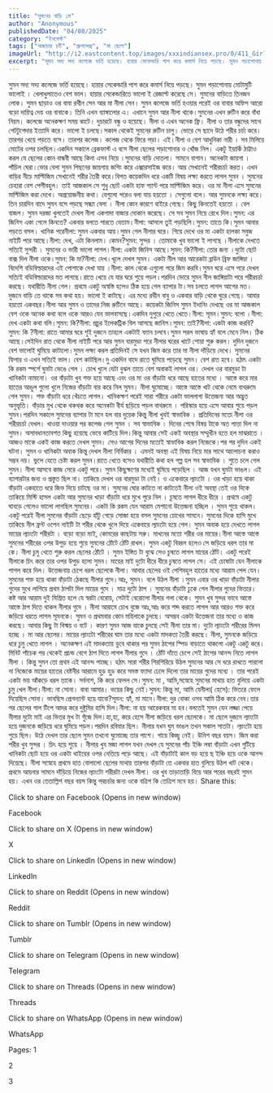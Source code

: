 ```yaml
---
title: "সুমনের বাড়ি ১ম"
author: "Anonymous"
publishedDate: "04/08/2025"
category: "ইনসেস্ট"
tags: ["অজাচার চটি", "গ্রুপসেক্স", "মা ছেলে"]
imageUrl: "http://i2.eastcontent.top/images/xxxindiansex.pro/0/411_Girlfriends_pussy.jpg"
excerpt: "সুমন সদ্য সদ্য কলেজে ভর্তি হয়েছে। হায়ার সেকেন্ডারি পাশ করে কমার্স নিয়ে পড়ছে। সুমন পড়াশোনায় মোটামুটি ভালোই । খেলাধুলাতেও বেশ ভাল। হায়ার সেকেন্ডারিতে ভালো ই রেজাল্ট করেছে সে। সুমনের বাড়িতে তিনজন লোক। সু..."
---
```


সুমন সদ্য সদ্য কলেজে ভর্তি হয়েছে। হায়ার সেকেন্ডারি পাশ করে কমার্স নিয়ে পড়ছে। সুমন পড়াশোনায় মোটামুটি ভালোই । খেলাধুলাতেও বেশ ভাল। হায়ার সেকেন্ডারিতে ভালো ই রেজাল্ট করেছে সে। সুমনের বাড়িতে তিনজন লোক। সুমন ছাড়াও ওর বাবা রথীন সেন আর মা নীলা সেন। সুমন কলেজে ভর্তি হওয়ার পরেই ওর বাবার অফিস আরো বড়ো দায়িত্ব দেয় ওর বাবাকে। তিনি এখন ব্যাঙ্গালোর এ। এখানে সুমন আর নীলা থাকে।সুমনের এখন রুটিন করে বাঁধা নিয়ম। কলেজে অনেকক্ষণ সময় কাটে। দুচারটে বন্ধু ও হয়েছে। নীলা ও এখন অনেক ফ্রি। নীলা ও তার বন্ধুদের সাথে গেটটুগেদার ইত্যাদি করে। ভালো ই চলছে।সকাল থেকেই সুমনের রুটিন চালু। ভোরে সে ছাদে উঠে শরীর চর্চা করে। তারপর খেয়ে পড়তে বসে। তারপর কলেজ। কলেজ থেকে ফিরে পড়া। এই।নীলা ও বেশ আধুনিকা নারী । সব মিলিয়ে মোটের ওপর চলছিল।একদিন সকালে ব্রেকফাস্ট এ বসে নীলা ছেলের পড়াশোনার ও খোঁজ নিল। একটু ইয়ার্কি ঠাট্টাও করল যে ছেলের কোন বান্ধবী আছে কিনা এসব নিয়ে ।সুমনের বাড়ি দোতলা। সামনে বাগান। অনেকটা জায়গা । পাঁচিল ঘেরা।ভোর বেলা সুমন পিছনের জায়গায় জগিং করে এক্সারসাইজ করে। আর সেখানেই শরীরচর্চা করত। এখন বাড়ির নীচে মাল্টিজিম সেখানেই শরীর তৈরী করে।বিগত কয়েকদিন ধরে একটি বিষয় লক্ষ্য করতে লাগল সুমন । সুমনের চেহারা বেশ পেশীবহুল। তাই আজকাল সে শুধু ছোট একটা হাফ প্যান্ট পরে মাল্টিজিম করে। ওর মা নীলা এসে সুমনের মাল্টিজিম করা দেখে। অপ্রয়োজনীয় কথা। যেগুলো পরেও বলা যায় হয়তো । সেগুলো বলে। আর সুমনকে লক্ষ্য করে।তিন চারদিন বাদে সুমন বসে পড়ছে সন্ধ্যা বেলা । নীলা কোন কারণে বাইরে গেছে। কিছু কিনতেই হয়তো । বেল বাজল। সুমন দরজা খুলতেই দেখল নীলা একগাদা বাজার দোকান করেছে। সে সব সুমন নিয়ে রেখে দিল।সুমন: এর জিনিস একা গেলে কিনতে? একবার বলতে পারতে যেতাম।নীলা: আসলে তুই পড়ছিলি।সুমন: তাতে কি।সুমন আবার পড়তে বসল। খানিক পরেনীলা: সুমন একবার আয়।সুমন গেল নীলার ঘরে। গিয়ে দেখে ওর মা একটা হালকা সবুজ নাইটি পরে আছে।নীলা: দেখ, এটা কিনলাম। কেমন?সুমন: সুন্দর । তোমাকে খুব ভালো ই লাগছে ।নীলাকে দেখতে সত্যিই সুন্দরী । সুমনের ও ভারী ভালো লাগল।নীলা: একটা জিনিস আছে।সুমন: কি?নীলা: তোর জন্য ।দুটো ছোট বাক্স দিল নীলা ওকে।সুমন: কি মা?নীলা: দেখ।খূলে দেখল সুমন। একটা নীল আর আরেকটা ব্রাউন ব্রিফ জাঙ্গিয়া । বিদেশি বডিবিল্ডারদের এই পোশাকে দেখা যায় ।নীলা: কাল থেকে এগুলো পরে জিম করবি।সুমন ঘরে এসে পরে দেখল সত্যিই বডিবিল্ডারদের মত লাগছে।রাতে খেয়ে যে যার ঘরে শুয়ে পড়ল।পরদিন ভোরে সুমন নীল জাঙ্গিয়াটা পরে শরীরচর্চা করছে। যথারীতি নীলা গেল। প্রথমে একটু অস্বস্তি হলেও ঠিক হয়ে গেল ব্যাপার টা।সব চলতে লাগল আগের মত। দুজনে বাড়ি তে থাকে সব কথা হয়। ভালো ই কাটছে। এর মধ্যে রথীন বাবু ও একবার বাড়ি থেকে ঘুরে গেছে। আবার হয়তো একবছর।নীলা আর সুমন ও তাদের নিজ রুটিনে আছে। কয়েকটা জিনিস সুমন ইদানিং দেখছে ওর মা আজকাল বেশ ওকে অনেক কথা বলে ওকে আরও যেন ভালবাসছে।একদিন দুপুরে খেতে খেতে।নীলা: সূমন।সুমন: বলো ।নীলা: দেখ একটা কথা বলি।সুমন: কি?নীলা: প্রচুর ইলেকট্রিক বিল আসছে জানিস।সুমন: তাই?নীলা: একটা কাজ করবি?সুমন: কি ?নীলা: রাতে আমার ঘরে শুই দুজনে তাহলে একটাই ফ্যান চলবে।সুমন সরল ভাষায় হ্যাঁ বলে মেনে নিল। ঠিক আছে।সেইদিন রাত থেকে নীলা নাইটি পরে আর সুমন বারমুডা পরে নীলার ঘরের খাটে শোয়া শুরু করল। দুদিন দুজনে বেশ ভালোই ঘুমিয়ে কাটালো।সুমন লক্ষ্য করল প্রতিদিনই সে যখন জিম করে তার মা নীলা দাঁড়িয়ে দেখে। সুমনের ফিগার ও এখন সত্যিই ভাল। বেশ কাটছিল।দু একদিন বাদে রাতে ঘুমিয়ে পড়েছে সুমন। বেশ রাত হবে। হঠাৎ একটা কি রকম স্পর্শে ঘুমটা ভেঙে গেল । চোখ খুলে যেটা বুঝল তাতে বেশ অবাকই লাগল ওর। দেখল ওর বারমুডা টা খানিকটা নামানো। ওর বাঁড়াটা খুব শক্ত হয়ে আছে এবং ওর মা ওর বাঁড়াটা ধরে আছে হাতের মধ্যে । আস্তে করে মার হাতের আঙুল গুলো খুলে নিজের বাঁড়াটা বার করে নিল সুমন। নীলা ঘুমোচ্ছে। আস্তে আস্তে খাট থেকে নেমে বাথরুমে গেল সুমন। শক্ত বাঁড়াটা ধরে খেঁচতে লাগল। খানিকক্ষণ পরেই সারা শরীরে একটা ভাললাগা উত্তেজনা আর অদ্ভুত অনুভূতি। বাঁড়ার মুখ থেকে থকথক করে অনেকটা বীর্য ছড়িয়ে পড়ল বাথরুমে । পরিস্কার হয়ে এসে আবার শুয়ে পড়ল সুমন।পরদিন সকালে সুমনের ব্যাপার টা মনে হল বার দুয়েক কিন্তু নীলা খুবই স্বাভাবিক । প্রতিদিনের মতো নীলা ওর শরীরচর্চা দেখল। খাওয়া দাওয়ার পর কলেজ গেল সুমন । সব স্বাভাবিক । দিনের শেষে বিষয় টাকে অত পাত্তা দিল না সুমন। অসাবধানতাবশত কিছু হয়েছে ভেবে কাটিয়ে দিল।কিন্তু আবার সেই একই অবস্থার সম্মুখীন হতে হল মাঝরাতে । আজও মাকে একই কাজ করতে দেখল সুমন। সেও আগের দিনের মতোই স্বাভাবিক করল নিজেকে।পর পর দুদিন একই ঘটনা। সুমন ও খানিকটা অবাক কিন্তু দেখল নীলা নির্বিকার । এমনই অবস্থা এই বিষয় নিয়ে মার সাথে আলোচনা করাও সম্ভব নয়। ভুলে যেতে চেষ্টা করল সুমন।রাতে খেতে বসেও যথারীতি কথা হল গল্প হল সব স্বাভাবিক । শুতে চলে গেল সুমন। নীলা আসবে কাজ সেরে একটু পরে। সুমন কিছুক্ষণের মধ্যেই ঘুমিয়ে পড়েছিল । আজ যখন ঘুমটা ভাঙল। এই ব্যাপারটার জন্য ও প্রস্তুত ছিল না। তাকিয়ে দেখল ওর বারমুডা টা নেই। ও একেবারে ল্যাংটো । ওর খাড়া হয়ে থাকা বাঁড়াটা একহাতে ধরে জিভ দিয়ে চাটছে ওর মা। সুমনের ঘোর কাটতে না কাটতেই নীলা ওই অবস্থা তেই ওর দিকে তাকিয়ে মিস্টি হাসল একটা আর সুমনের খাড়া বাঁড়াটা ধরে মুখে পুরে নিল । চুষতে লাগল ধীরে ধীরে । প্রথমে একটু ঘাবড়ে গেলেও ভালো লাগছিল সুমনের। একটা কি রকম যেন আরাম মেশানো উত্তেজনা হচ্ছিল । সুমন শুয়ে থাকল। একটু পরেই নীলা সুমনের বাঁড়াটা ছেড়ে হাঁটু গেড়ে সোজা হয়ে বসল সুমনের চোখের সামনে। সুমনের দিকে হাসি মুখে তাকিয়ে নীল ফ্রন্ট ওপেন নাইটি টা শরীর থেকে খুলে দিয়ে একেবারে ল্যাংটো হয়ে গেল। সুমন অবাক হয়ে দেখতে লাগল মায়ের ল্যাংটো শরীরটা । বড়ো বড়ো মাই, কোমরের কাছটায় সরু। মাখনের মতো শরীর ওর মায়ের।নীলা আস্তে আস্তে সুমনের শরীরের ওপর উপুড় হয়ে শুয়ে সুমনের ঠোঁটে ঠোঁট রাখল। সুমন একটু বিহ্বল হলেও সে জড়িয়ে ধরল তার মা কে। নীলা চুমু খেতে শুরু করল ছেলের ঠোঁটে । সুমন ইঙ্গিত টা বুঝে সেও চুষতে লাগল মায়ের ঠোঁট। একটু পরেই নীলাকে চিৎ করে তার ওপর উপুড় হলো সুমন। মায়ের মাই দুটো ধীরে ধীরে চুষতে লাগল সে। এই চোষাটা যেন নীলাকে পাগল করে দিল। উত্তেজনায় চেপে ধরল ছেলেকে নীলা। আবার ছেলের ওই পেশিবহুল হাতের মধ্যে আরাম পেল যেন। সুমনের শক্ত হয়ে থাকা বাঁড়াটা ঠেকছে নীলার গুদে।আঃ, সুমন। বলে উঠল নীলা ।সুমন এবার ওর খাড়া বাঁড়াটা নীলার গুদের মুখে লাগিয়ে প্রথম ঠাপটা দিল মায়ের গুদে । মাত্র দুটো ঠাপ । সুমনের বাঁড়াটা ঢুকে গেল নীলার গুদের ভিতরে। কষ্ট আর আরাম দুই মিশ্রিত হলে যে স্বরটা বেরোয়, সেটাই বেরোলো নীলার গলা থেকে। সুমন খুব সুন্দর ভাবে আস্তে আস্তে ঠাপ দিতে থাকল নীলার গুদে । নীলা আরামে চোখ বুজে আঃ,আঃ করে শব্দ করতে লাগল আর আরও শক্ত করে জড়িয়ে ধরতে লাগল সূমনকে। সুমন ও প্রথমবার কোন মহিলাকে চুদছে। অসম্ভব একটা উত্তেজনা তার মধ্যে ও কাজ করছে। আবার কিছু টা বিস্ময় ও বটে । কারণ সুমন আজ যাকে চুদছে সেই নীলা তার মা। দুটো ল্যাংটো শরীরের মিলন হচ্ছে । মা আর ছেলের। মায়ের ল্যাংটো শরীরের ঘাম তার মধ্যে একটা মাদকতা তৈরী করছে। নীলা, সুমনকে জড়িয়ে ধরে চুমু খেতে লাগল । অনেকক্ষণ এই মাদকতায় ডুবে থাকার পর সুমন ঠাপের স্পিড বাড়াতে থাকলো একটু একটু করে। মিনিট পাঁচেক পর থেকেই প্রচন্ড বেগে ঠাপ দিতে লাগল নীলার গুদে । ঠোঁট দাঁতে চেপে সেই ঠাপের আনন্দ নিতে লাগল নীলা । কিন্তু সুমন তো প্রথম এই আনন্দ পাচ্ছে। হঠাৎ সারা শরীর শিরশিরিয়ে উঠল সুমনের আর সে ধরে রাখতে পারলো না নিজেকে মায়ের হাতের বেষ্টনীর আরামে হুড় হুড় করে সমস্ত ফ্যাদা ঢেলে দিলো তার মায়ের গুদের মধ্যে । তার পরেই একটা ভয় আঁকড়ে ধরল তাকে। সর্বনাশ, কি করে ফেলল সে।সুমন: মা , আমি,সস্নেহে সুমনের মাথায় হাত বুলিয়ে একটা চুমু খেল নীলা।নীলা: না সোনা। বাবা আমার। ভয়ের কিছু নেই।সুমন: কিন্তু মা, আমি যেনীলা( হেসে): ভিতরে ফেলে দিয়েছিস সোনা। ভাবছিস প্রেগন্যান্ট হয়ে যাবো?সূমন: হ্যাঁ, মা মানে।নীলা: দুর বোকা ওসব আমি ঠিক করে নেব।তার পর ছেলের গাল টিপে আদর করে দুষ্টুমির হাসি দিল।নীলা: না হয় আরেকবার মা হব।বলতেই সুমন যেন লজ্জা পেয়ে নীলার দুটো মাই এর ভিতর মুখ টা গুঁজে দিল।হা,হা, করে হেসে নীলা জড়িয়ে ধরল ছেলেকে। মা ছেলে দুজনে ল্যাংটো হয়ে দুজনকে জড়িয়ে ধরে ঘুমিয়ে পড়ল।পরদিন রবিবার ছিল। নীলার যখন ঘুম ভাঙল তখন সকাল সাতটা। ল্যাংটো হয়ে শুয়ে ছিল। উঠে দেখল তার ছেলে সুমন তখনো ঘুমোচ্ছে তার পাশে। গায়ে কিচ্ছু নেই। উনিশ বছর বয়স। জিম করা শরীর খুব সুন্দর । চিৎ হয়ে শুয়ে । নীলার খুব মজা লাগল যখন দেখল যে সুমনের পাঁচ ইঞ্চি লম্বা বাঁড়াটা এখন গুটিয়ে খানিকটা ছোট হয়ে ওর একটা থাইয়ের ওপর নেতিয়ে পড়ে আছে। এই বাঁড়াটাই কাল বড় হয়ে ছ ইঞ্চি হয়ে ওকে আনন্দ দিয়েছে। নীলা সস্নেহে প্রথমে হাত বোলালো ছেলের মাথায় তারপর বাঁড়াটা তে একবার হাত বুলিয়ে উঠল খাট থেকে। প্রথমে আয়নার সামনে দাঁড়িয়ে নিজের ল্যাংটো শরীরটা দেখল নীলা। ওর খুব তাড়াতাড়ি বিয়ে আর পরের বছরই সুমন হয়। এখন ওর তেতাল্লিশ বছর বয়স কিন্তু পরচর্চার জন্য ওকে বত্রিশ কি তেত্রিশ মনে হয়।
Share this:


Click to share on Facebook (Opens in new window)


Facebook




Click to share on X (Opens in new window)


X




Click to share on LinkedIn (Opens in new window)


LinkedIn




Click to share on Reddit (Opens in new window)


Reddit




Click to share on Tumblr (Opens in new window)


Tumblr




Click to share on Telegram (Opens in new window)


Telegram




Click to share on Threads (Opens in new window)


Threads




Click to share on WhatsApp (Opens in new window)


WhatsApp


Pages: 
1
 
2
 
3
